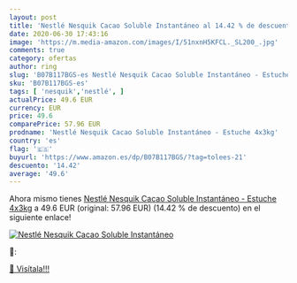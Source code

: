 ```yaml
---
layout: post
title: 'Nestlé Nesquik Cacao Soluble Instantáneo al 14.42 % de descuento'
date: 2020-06-30 17:43:16
image: 'https://m.media-amazon.com/images/I/51nxnH5KFCL._SL200_.jpg'
comments: true
category: ofertas
author: ring
slug: 'B07B117BGS-es Nestlé Nesquik Cacao Soluble Instantáneo - Estuche 4x3kg'
sku: 'B07B117BGS-es'
tags: [ 'nesquik','nestlé', ]
actualPrice: 49.6 EUR
currency: EUR
price: 49.6
comparePrice: 57.96 EUR
prodname: 'Nestlé Nesquik Cacao Soluble Instantáneo - Estuche 4x3kg'
country: 'es'
flag: '🇪🇸'
buyurl: 'https://www.amazon.es/dp/B07B117BGS/?tag=tolees-21'
descuento: '14.42'
average: '49.6'
---
```


Ahora mismo tienes [Nestlé Nesquik Cacao Soluble Instantáneo - Estuche 4x3kg](https://www.amazon.es/dp/B07B117BGS/?tag=tolees-21) a 49.6 EUR (original: 57.96 EUR) (14.42 %  de descuento) en el siguiente enlace!

[![Nestlé Nesquik Cacao Soluble Instantáneo](https://m.media-amazon.com/images/I/51nxnH5KFCL._SL200_.jpg)](https://www.amazon.es/dp/B07B117BGS/?tag=tolees-21)

🔎:


[🛒 Visítala!!!](https://www.amazon.es/dp/B07B117BGS/?tag=tolees-21)
